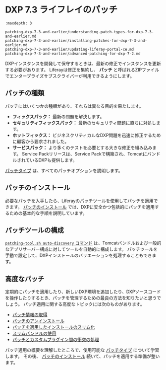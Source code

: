 # DXP 7.3 ライフレイのパッチ

```{toctree}
:maxdepth: 3

patching-dxp-7-3-and-earlier/understanding-patch-types-for-dxp-7-3-and-earlier.md
patching-dxp-7-3-and-earlier/installing-patches-for-dxp-7-3-and-earlier.md
patching-dxp-7-3-and-earlier/updating-liferay-portal-ce.md
patching-dxp-7-3-and-earlier/advanced-patching-for-dxp-7-2.md
```

DXPインスタンスを開発して保守するときは、最新の修正でインスタンスを更新する必要があります。 Liferayは修正を集約し、 **パッチ** と呼ばれるZIPファイルでエンタープライズサブスクライバーが利用できるようにします。

<a name="パッチの種類" />

## パッチの種類

パッチにはいくつかの種類があり、それらは異なる目的を果たします。

  - **フィックスパック：** 最新の問題を解決します。
  - **セキュリティフィックスパック：** 最新のセキュリティ問題に直ちに対処します。
  - **ホットフィックス：** ビジネスクリティカルなDXP問題を迅速に修正するために顧客から要求されました。
  - **サービスパック：** より多くのテストを必要とする大きな修正を組み込みます。 Service Packリリースは、Service Packで構築され、TomcatにバンドルされているDXPも提供します。

[パッチタイプ](./patching-dxp-7-3-and-earlier/understanding-patch-types-for-dxp-7-3-and-earlier.md) は、すべてのパッチオプションを説明します。

<a name="パッチのインストール" />

## パッチのインストール

必要なパッチを入手したら、Liferayのパッチツールを使用してパッチを適用できます。 [パッチのインストール](./patching-dxp-7-3-and-earlier/installing-patches-for-dxp-7-3-and-earlier.md) では、DXPに安全かつ包括的にパッチを適用するための基本的な手順を説明しています。

<a name="パッチツールの構成" />

## パッチツールの構成

[`patching-tool.sh auto-discovery` コマンド](./reference/configuring-the-patching-tool.md) は、Tomcatバンドルおよび一般的なアプリサーバー構成に対してツールを自動的に構成します。 パッチツールを手動で設定して、DXPインストールのバリエーションを処理することもできます。

<a name="高度なパッチ" />

## 高度なパッチ

定期的にパッチを適用したり、新しいDXP環境を追加したり、DXPソースコードを操作したりするとき、パッチを管理するための最良の方法を知りたいと思うでしょう。 パッチ適用に関する高度なトピックには次のものがあります。

  - [パッチ情報の取得](./reference/getting-patch-information.md)
  - [パッチのアンインストール](./reference/uninstalling-patches.md)
  - [パッチを適用したインストールのスリム化](./patching-dxp-7-3-and-earlier/advanced-patching-for-dxp-7-2/slimming-down-patched-installations.md)
  - [スリムバンドルの使用](./patching-dxp-7-3-and-earlier/advanced-patching-for-dxp-7-2/using-slim-bundles.md)
  - [パッチとカスタムプラグイン間の衝突の処理](./patching-dxp-7-3-and-earlier/advanced-patching-for-dxp-7-2/custom-code-and-patch-compatibility.md)

パッチ適用の概要を理解したところで、使用可能な [パッチタイプ](./patching-dxp-7-3-and-earlier/understanding-patch-types-for-dxp-7-3-and-earlier.md) について学習します。 その後、 [パッチのインストール](./patching-dxp-7-3-and-earlier/installing-patches-for-dxp-7-3-and-earlier.md) 続いて、パッチを適用する準備が整います。